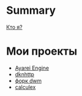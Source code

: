 # Summary
[Кто я?](./main.md)

# Мои проекты
- [Ayarei Engine]()
- [dknhttp]()
- [форк dwm]()
- [calculex]()